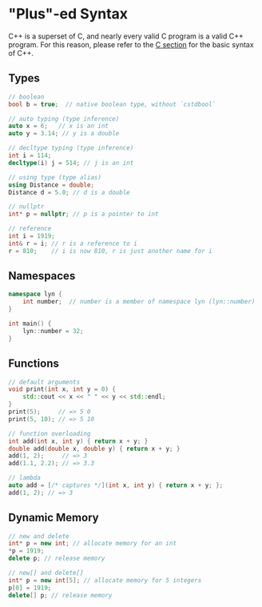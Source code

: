 # "Plus"-ed Syntax

C++ is a superset of C, and nearly every valid C program is a valid C++
program. For this reason, please refer to the [C section](../c/syntax.md) for
the basic syntax of C++.

## Types

```cpp
// boolean
bool b = true;  // native boolean type, without `cstdbool`

// auto typing (type inference)
auto x = 6;   // x is an int
auto y = 3.14; // y is a double

// decltype typing (type inference)
int i = 114;
decltype(i) j = 514; // j is an int

// using type (type alias)
using Distance = double;
Distance d = 5.0; // d is a double

// nullptr
int* p = nullptr; // p is a pointer to int

// reference
int i = 1919;
int& r = i; // r is a reference to i
r = 810;    // i is now 810, r is just another name for i
```

## Namespaces

```cpp
namespace lyn {
    int number;  // number is a member of namespace lyn (lyn::number)
}

int main() {
    lyn::number = 32;
}
```

## Functions

```cpp
// default arguments
void print(int x, int y = 0) {
    std::cout << x << " " << y << std::endl;
}
print(5);     // => 5 0
print(5, 10); // => 5 10

// function overloading
int add(int x, int y) { return x + y; }
double add(double x, double y) { return x + y; }
add(1, 2);     // => 3
add(1.1, 2.2); // => 3.3

// lambda
auto add = [/* captures */](int x, int y) { return x + y; };
add(1, 2); // => 3
```

## Dynamic Memory

```cpp
// new and delete
int* p = new int; // allocate memory for an int
*p = 1919;
delete p; // release memory

// new[] and delete[]
int* p = new int[5]; // allocate memory for 5 integers
p[0] = 1919;
delete[] p; // release memory
```
